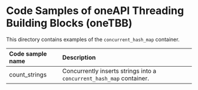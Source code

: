 # Code Samples of oneAPI Threading Building Blocks (oneTBB)

This directory contains examples of the `concurrent_hash_map` container.

| Code sample name | Description
|:--- |:---
| count_strings | Concurrently inserts strings into a `concurrent_hash_map` container.
